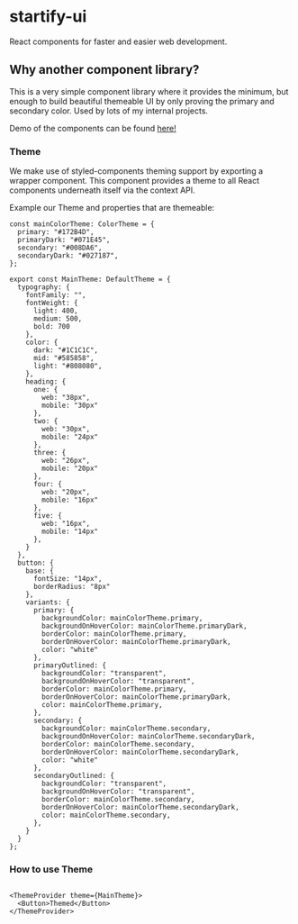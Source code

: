 # startify-ui

React components for faster and easier web development. 

## Why another component library? 

This is a very simple component library where it provides the minimum, but enough to build beautiful themeable UI by only proving the primary and secondary color. 
Used by lots of my internal projects. 

Demo of the components can be found [here!](https://ahpoi.github.io/startify-ui/?path=/docs/inputs-button--button-styles)

### Theme 

We make use of styled-components theming support by exporting a <ThemeProvider> wrapper component. This component provides a theme to all React components underneath itself via the context API.

Example our Theme and properties that are themeable:

```
const mainColorTheme: ColorTheme = {
  primary: "#172B4D",
  primaryDark: "#071E45",
  secondary: "#008DA6",
  secondaryDark: "#027187",
};

export const MainTheme: DefaultTheme = {
  typography: {
    fontFamily: "",
    fontWeight: {
      light: 400,
      medium: 500,
      bold: 700
    },
    color: {
      dark: "#1C1C1C",
      mid: "#585858",
      light: "#808080",
    },
    heading: {
      one: {
        web: "38px",
        mobile: "30px"
      },
      two: {
        web: "30px",
        mobile: "24px"
      },
      three: {
        web: "26px",
        mobile: "20px"
      },
      four: {
        web: "20px",
        mobile: "16px"
      },
      five: {
        web: "16px",
        mobile: "14px"
      },
    }
  },
  button: {
    base: {
      fontSize: "14px",
      borderRadius: "8px"
    },
    variants: {
      primary: {
        backgroundColor: mainColorTheme.primary,
        backgroundOnHoverColor: mainColorTheme.primaryDark,
        borderColor: mainColorTheme.primary,
        borderOnHoverColor: mainColorTheme.primaryDark,
        color: "white"
      },
      primaryOutlined: {
        backgroundColor: "transparent",
        backgroundOnHoverColor: "transparent",
        borderColor: mainColorTheme.primary,
        borderOnHoverColor: mainColorTheme.primaryDark,
        color: mainColorTheme.primary,
      },
      secondary: {
        backgroundColor: mainColorTheme.secondary,
        backgroundOnHoverColor: mainColorTheme.secondaryDark,
        borderColor: mainColorTheme.secondary,
        borderOnHoverColor: mainColorTheme.secondaryDark,
        color: "white"
      },
      secondaryOutlined: {
        backgroundColor: "transparent",
        backgroundOnHoverColor: "transparent",
        borderColor: mainColorTheme.secondary,
        borderOnHoverColor: mainColorTheme.secondaryDark,
        color: mainColorTheme.secondary,
      },
    }
  }
};
```

### How to use Theme

```

<ThemeProvider theme={MainTheme}>
  <Button>Themed</Button>
</ThemeProvider>
    
```
